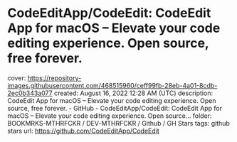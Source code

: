 # CodeEditApp/CodeEdit: CodeEdit App for macOS – Elevate your code editing experience. Open source, free forever.

cover: https://repository-images.githubusercontent.com/468515960/ceff99fb-28eb-4a01-8cdb-2ec0b343a077
created: August 16, 2022 12:28 AM (UTC)
description: CodeEdit App for macOS – Elevate your code editing experience. Open source, free forever. - GitHub - CodeEditApp/CodeEdit: CodeEdit App for macOS – Elevate your code editing experience. Open source...
folder: BOOKMRKS-MTHRFCKR / DEV-MTHRFCKR / Github / GH Stars
tags: github stars
url: https://github.com/CodeEditApp/CodeEdit